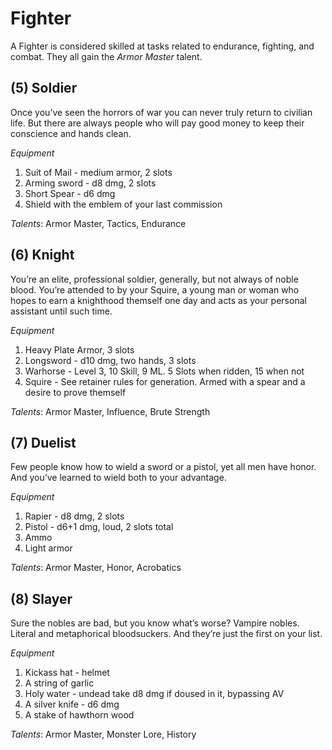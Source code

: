 # Fighter
A Fighter is considered skilled at tasks related to endurance, fighting, and combat. They all gain the *Armor Master* talent.
## (5) Soldier
Once you’ve seen the horrors of war you can never truly return to civilian life. But there are always people who will pay good money to keep their conscience and hands clean.

*Equipment*
1. Suit of Mail - medium armor, 2 slots
2. Arming sword - d8 dmg, 2 slots
3. Short Spear - d6 dmg
4. Shield with the emblem of your last commission

*Talents*: Armor Master, Tactics, Endurance
## (6) Knight
You’re an elite, professional soldier, generally, but not always of noble blood. You’re attended to by your Squire, a young man or woman who hopes to earn a knighthood themself one day and acts as your personal assistant until such time.

*Equipment*
1. Heavy Plate Armor, 3 slots
2. Longsword - d10 dmg, two hands, 3 slots
3. Warhorse - Level 3, 10 Skill, 9 ML. 5 Slots when ridden, 15 when not
4. Squire - See retainer rules for generation. Armed with a spear and a desire to prove themself

*Talents*: Armor Master, Influence, Brute Strength
## (7) Duelist
Few people know how to wield a sword or a pistol, yet all men have honor. And you’ve learned to wield both to your advantage.

*Equipment*
1. Rapier - d8 dmg, 2 slots
2. Pistol - d6+1 dmg, loud, 2 slots total
3. Ammo
4. Light armor

*Talents*: Armor Master, Honor, Acrobatics
## (8) Slayer
Sure the nobles are bad, but you know what’s worse? Vampire nobles. Literal and metaphorical bloodsuckers. And they’re just the first on your list.

*Equipment*
1. Kickass hat - helmet
2. A string of garlic
3. Holy water - undead take d8 dmg if doused in it, bypassing AV
4. A silver knife - d6 dmg
5. A stake of hawthorn wood

*Talents*: Armor Master, Monster Lore, History